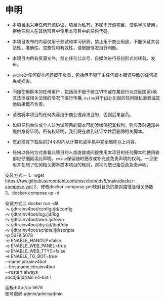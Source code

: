 # 申明

- 本项目未采用任何开源协议，项目为私有，不属于开源项目，仅供学习使用，拒绝任何人在其他项目中使用本项目中的任何代码。

- 本项目发布的内容仅用于测试和学习研究，禁止用于商业用途，不能保证其合法性，准确性，完整性和有效性，请根据情况自行判断。

- 本项目内所有资源文件，禁止任何公众号、自媒体进行任何形式的转载、发布。

- `evine`对任何脚本问题概不负责，包括但不限于由任何脚本错误导致的任何损失或损害。

- 间接使用脚本的任何用户，包括但不限于建立VPS或在某些行为违反国家/地区法律或相关法规的情况下进行传播, `evine`对于由此引起的任何隐私泄漏或其他后果概不负责。

- 请勿将本项目的任何内容用于商业或非法目的，否则后果自负。

- 如果任何单位或个人认为该项目的脚本可能涉嫌侵犯其权利，则应及时通知并提供身份证明，所有权证明，我们将在收到认证文件后删除相关脚本。

- 您必须在下载后的24小时内从计算机或手机中完全删除以上内容。

- 任何以任何方式查看此项目的人或直接或间接使用本项目的任何脚本的使用者都应仔细阅读此声明。`evine`保留随时更改或补充此免责声明的权利。一旦使用并复制了任何相关脚本或本项目的规则，则视为您已接受此免责声明。


安装方式一
1、wget https://raw.githubusercontent.com/msechen/jdv5/main/docker-compose.yml
2、修改docker-compose.yml映射目录的绝对路径及相关参数
3、docker-compose up -d

安装方式二
 docker run -dit \
  -v /jdtrainv4bot/config:/jd/config \
  -v /jdtrainv4bot/log:/jd/log \
  -v /jdtrainv4bot/own:/jd/own \
  -v /jdtrainv4bot/diy:/jd/jbot/diy \
  -v /jdtrainv4bot/scripts:/jd/scripts \
	-p 5678:5678 \
  -e ENABLE_HANGUP=false \
  -e ENABLE_WEB_PANEL=true \
  -e ENABLE_WEB_TTYD=false \
  -e ENABLE_TG_BOT=true \
	--name jdtrainv4bot \
	--hostname jdtrainv4bot \
	--restart always \
	abcdjd/jdtrain:v4-bot \
  
  面板:http://ip:5678 \
  账号密码:admin/adminadmin  
